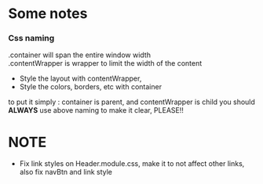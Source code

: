 # Some notes

### Css naming

.container will span the entire window width
<br>
.contentWrapper is wrapper to limit the width of the content
<br>

- Style the layout with contentWrapper,
- Style the colors, borders, etc with container

to put it simply : container is parent, and contentWrapper is child
you should <b>ALWAYS</b> use above naming to make it clear, PLEASE!!

# NOTE

- Fix link styles on Header.module.css, make it to not affect other links, also fix navBtn and link style
